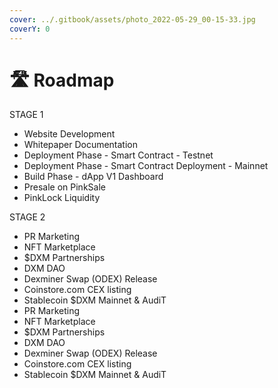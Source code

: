 ```yaml
---
cover: ../.gitbook/assets/photo_2022-05-29_00-15-33.jpg
coverY: 0
---
```


# 🛣 Roadmap



STAGE 1

* Website Development
* Whitepaper Documentation
* Deployment Phase - Smart Contract - Testnet
* Deployment Phase - Smart Contract Deployment - Mainnet
* Build Phase - dApp V1 Dashboard
* Presale on PinkSale
* PinkLock Liquidity

STAGE 2&#x20;

* PR Marketing
* NFT Marketplace&#x20;
* $DXM Partnerships
* DXM DAO
* Dexminer Swap (ODEX) Release
* Coinstore.com CEX listing
* Stablecoin $DXM Mainnet & AudiT
* PR Marketing
* NFT Marketplace&#x20;
* $DXM Partnerships
* DXM DAO
* Dexminer Swap (ODEX) Release
* Coinstore.com CEX listing
* Stablecoin $DXM Mainnet & AudiT
